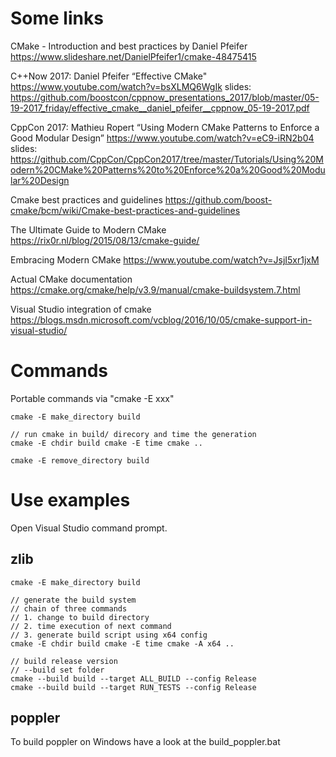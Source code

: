# Some links

CMake - Introduction and best practices by Daniel Pfeifer
https://www.slideshare.net/DanielPfeifer1/cmake-48475415

C++Now 2017: Daniel Pfeifer “Effective CMake"
https://www.youtube.com/watch?v=bsXLMQ6WgIk
slides: https://github.com/boostcon/cppnow_presentations_2017/blob/master/05-19-2017_friday/effective_cmake__daniel_pfeifer__cppnow_05-19-2017.pdf

CppCon 2017: Mathieu Ropert “Using Modern CMake Patterns to Enforce a Good Modular Design”
https://www.youtube.com/watch?v=eC9-iRN2b04
slides: https://github.com/CppCon/CppCon2017/tree/master/Tutorials/Using%20Modern%20CMake%20Patterns%20to%20Enforce%20a%20Good%20Modular%20Design

Cmake best practices and guidelines
https://github.com/boost-cmake/bcm/wiki/Cmake-best-practices-and-guidelines

The Ultimate Guide to Modern CMake
https://rix0r.nl/blog/2015/08/13/cmake-guide/

Embracing Modern CMake
https://www.youtube.com/watch?v=JsjI5xr1jxM

Actual CMake documentation
https://cmake.org/cmake/help/v3.9/manual/cmake-buildsystem.7.html

Visual Studio integration of cmake
https://blogs.msdn.microsoft.com/vcblog/2016/10/05/cmake-support-in-visual-studio/


# Commands

Portable commands via "cmake -E xxx"

```
cmake -E make_directory build

// run cmake in build/ direcory and time the generation
cmake -E chdir build cmake -E time cmake ..

cmake -E remove_directory build
```

# Use examples

Open Visual Studio command prompt.

## zlib

```
cmake -E make_directory build

// generate the build system
// chain of three commands
// 1. change to build directory
// 2. time execution of next command
// 3. generate build script using x64 config
cmake -E chdir build cmake -E time cmake -A x64 ..

// build release version
// --build set folder
cmake --build build --target ALL_BUILD --config Release
cmake --build build --target RUN_TESTS --config Release
```

## poppler

To build poppler on Windows have a look at the build_poppler.bat

